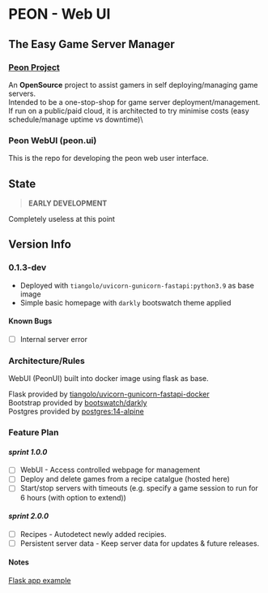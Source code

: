 # PEON - Web UI
## The Easy Game Server Manager

### [Peon Project](https://github.com/nox-noctua-consulting/peon)
An **OpenSource** project to assist gamers in self deploying/managing game servers.\
Intended to be a one-stop-shop for game server deployment/management.\
If run on a public/paid cloud, it is architected to try minimise costs (easy schedule/manage uptime vs downtime)\

### Peon WebUI (peon.ui)

This is the repo for developing the peon web user interface.

## State

> **EARLY DEVELOPMENT**

Completely useless at this point

## Version Info

### 0.1.3-dev
- Deployed with ``tiangolo/uvicorn-gunicorn-fastapi:python3.9`` as base image
- Simple basic homepage with ``darkly`` bootswatch theme applied
#### Known Bugs
- [ ] Internal server error

### Architecture/Rules

WebUI (PeonUI) built into docker image using flask as base.

Flask provided by [tiangolo/uvicorn-gunicorn-fastapi-docker](https://github.com/tiangolo/uvicorn-gunicorn-fastapi-docker)\
Bootstrap provided by [bootswatch/darkly](https://bootswatch.com/darkly/)\
Postgres provided by [postgres:14-alpine](https://hub.docker.com/_/postgres)

### Feature Plan

#### *sprint 1.0.0*

- [ ] WebUI - Access controlled webpage for management
- [ ] Deploy and delete games from a recipe catalgue (hosted here)
- [ ] Start/stop servers with timeouts (e.g. specify a game session to run for 6 hours (with option to extend))

#### *sprint 2.0.0*

- [ ] Recipes - Autodetect newly added recipies.
- [ ] Persistent server data - Keep server data for updates & future releases.

#### Notes

[Flask app example](https://ianlondon.github.io/blog/deploy-flask-docker-nginx/)